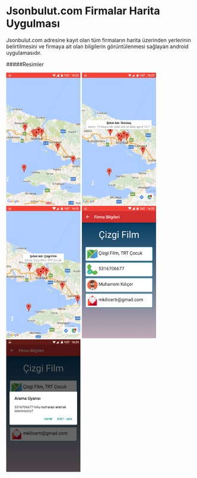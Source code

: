 # Jsonbulut.com Firmalar Harita Uygulması
Jsonbulut.com adresine kayıt olan tüm firmaların harita üzerinden yerlerinin belirtilmesini ve firmaya ait olan bilgilerin görüntülenmesi sağlayan android uygulamasıdır.

#####Resimler

<img src="https://github.com/muharremKilicer/firmalarHaritaApp/blob/master/images/harita1.png" width="200"/>
<img src="https://github.com/muharremKilicer/firmalarHaritaApp/blob/master/images/harita2.png" width="200"/>
<img src="https://github.com/muharremKilicer/firmalarHaritaApp/blob/master/images/harita3.png" width="200"/>
<img src="https://github.com/muharremKilicer/firmalarHaritaApp/blob/master/images/bilgiler1.png" width="200"/>
<img src="https://github.com/muharremKilicer/firmalarHaritaApp/blob/master/images/arama.png" width="200"/>
